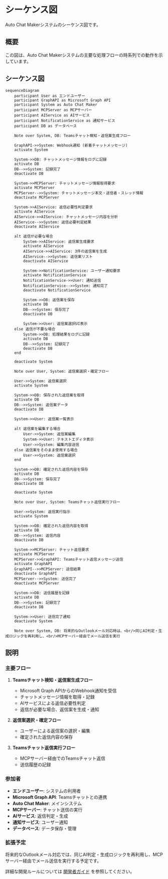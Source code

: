 # シーケンス図

Auto Chat Makerシステムのシーケンス図です。

## 概要

この図は、Auto Chat Makerシステムの主要な処理フローの時系列での動作を示しています。



## シーケンス図

```mermaid
sequenceDiagram
    participant User as エンドユーザー
    participant GraphAPI as Microsoft Graph API
    participant System as Auto Chat Maker
    participant MCPServer as MCPサーバー
    participant AIService as AIサービス
    participant NotificationService as 通知サービス
    participant DB as データベース

    Note over System, DB: Teamsチャット検知・返信案生成フロー

    GraphAPI->>System: Webhook通知 (新着チャットメッセージ)
    activate System

    System->>DB: チャットメッセージ情報をログに記録
    activate DB
    DB-->>System: 記録完了
    deactivate DB

    System->>MCPServer: チャットメッセージ情報取得要求
    activate MCPServer
    MCPServer-->>System: チャットメッセージ本文・送信者・スレッド情報
    deactivate MCPServer

    System->>AIService: 返信必要性判定要求
    activate AIService
    AIService->>AIService: チャットメッセージ内容を分析
    AIService-->>System: 返信必要判定結果
    deactivate AIService

    alt 返信が必要な場合
        System->>AIService: 返信案生成要求
        activate AIService
        AIService->>AIService: 3件の返信案を生成
        AIService-->>System: 返信案リスト
        deactivate AIService

        System->>NotificationService: ユーザー通知要求
        activate NotificationService
        NotificationService->>User: 通知送信
        NotificationService-->>System: 通知完了
        deactivate NotificationService

        System->>DB: 返信案を保存
        activate DB
        DB-->>System: 保存完了
        deactivate DB

        System->>User: 返信案選択UI表示
    else 返信が不要な場合
        System->>DB: 処理結果をログに記録
        activate DB
        DB-->>System: 記録完了
        deactivate DB
    end

    deactivate System

    Note over User, System: 返信案選択・確定フロー

    User->>System: 返信案選択
    activate System

    System->>DB: 保存された返信案を取得
    activate DB
    DB-->>System: 返信案データ
    deactivate DB

    System->>User: 返信案一覧表示

    alt 返信案を編集する場合
        User->>System: 返信案編集
        System->>User: テキストエディタ表示
        User->>System: 編集内容送信
    else 返信案をそのまま使用する場合
        User->>System: 返信案選択
    end

    System->>DB: 確定された返信内容を保存
    activate DB
    DB-->>System: 保存完了
    deactivate DB

    deactivate System

    Note over User, System: Teamsチャット返信実行フロー

    User->>System: 返信実行指示
    activate System

    System->>DB: 確定された返信内容を取得
    activate DB
    DB-->>System: 返信内容
    deactivate DB

    System->>MCPServer: チャット返信要求
    activate MCPServer
    MCPServer->>GraphAPI: Teamsチャット返信メッセージ送信
    activate GraphAPI
    GraphAPI-->>MCPServer: 送信結果
    deactivate GraphAPI
    MCPServer-->>System: 送信完了
    deactivate MCPServer

    System->>DB: 送信履歴を記録
    activate DB
    DB-->>System: 記録完了
    deactivate DB

    System->>User: 送信完了通知
    deactivate System

    Note over System, DB: 将来的なOutlookメール対応時は、<br/>同じAI判定・生成ロジックを再利用し、<br/>MCPサーバー経由でメール送信を実行
```

## 説明

### 主要フロー

1. **Teamsチャット検知・返信案生成フロー**
   - Microsoft Graph APIからのWebhook通知を受信
   - チャットメッセージ情報を取得・記録
   - AIサービスによる返信必要性判定
   - 返信が必要な場合、返信案を生成・通知

2. **返信案選択・確定フロー**
   - ユーザーによる返信案の選択・編集
   - 確定された返信内容の保存

3. **Teamsチャット返信実行フロー**
   - MCPサーバー経由でのTeamsチャット返信
   - 送信履歴の記録

### 参加者

- **エンドユーザー**: システムの利用者
- **Microsoft Graph API**: Teamsチャットとの連携
- **Auto Chat Maker**: メインシステム
- **MCPサーバー**: チャット送信の実行
- **AIサービス**: 返信判定・生成
- **通知サービス**: ユーザー通知
- **データベース**: データ保存・管理

### 拡張予定

将来的なOutlookメール対応では、同じAI判定・生成ロジックを再利用し、MCPサーバー経由でメール送信を実行する予定です。

詳細な開発ルールについては [開発者ガイド](../developer-guide/README.md) を参照してください。
